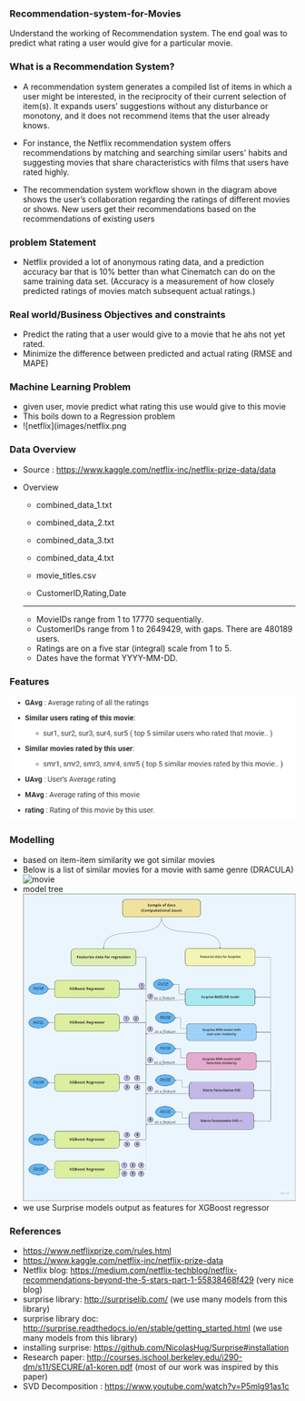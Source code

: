 ### Recommendation-system-for-Movies
Understand the working of Recommendation system. The end goal was to predict what rating a user would give for a particular movie.

### What is a Recommendation System?
- A recommendation system generates a compiled list of items in which a user might be interested, in the reciprocity of their current selection of item(s). 
  It expands users’ suggestions without any disturbance or monotony, and it does not recommend items that the user already knows.

- For instance, the Netflix recommendation system offers recommendations by matching and searching similar users' habits and suggesting movies that share 
  characteristics with films that users have rated highly.
  
- The recommendation system workflow shown in the diagram above shows the user’s collaboration regarding the ratings of different movies or shows.
  New users get their recommendations based on the recommendations of existing users

### problem Statement
- Netflix provided a lot of anonymous rating data, and a prediction accuracy bar that is 10% better than what Cinematch can do on the same training data set.
  (Accuracy is a measurement of how closely predicted ratings of movies match subsequent actual ratings.)

### Real world/Business Objectives and constraints
- Predict the rating that a user would give to a movie that he ahs not yet rated.
- Minimize the difference between predicted and actual rating (RMSE and MAPE)

### Machine Learning Problem
- given user, movie predict what rating this use would give to this movie 
- This boils down to a Regression problem
- ![netflix](images/netflix.png

### Data Overview
- Source : https://www.kaggle.com/netflix-inc/netflix-prize-data/data
- Overview
    - combined_data_1.txt
    - combined_data_2.txt
    - combined_data_3.txt
    - combined_data_4.txt
    - movie_titles.csv


    - CustomerID,Rating,Date
  - ----------------------------------------------

    - MovieIDs range from 1 to 17770 sequentially.
    - CustomerIDs range from 1 to 2649429, with gaps. There are 480189 users.
    - Ratings are on a five star (integral) scale from 1 to 5.
    - Dates have the format YYYY-MM-DD.
    
### Features
  ![features](images/features.png)
    
### Modelling
  - based on item-item similarity we got similar movies 
  - Below is a list of similar movies for a movie with same genre (DRACULA)
    ![movie](images/similar)
  - model tree
    ![models](images/models.png)
  - we use Surprise models output as features for XGBoost regressor
  
### References
- https://www.netflixprize.com/rules.html
- https://www.kaggle.com/netflix-inc/netflix-prize-data
- Netflix blog: https://medium.com/netflix-techblog/netflix-recommendations-beyond-the-5-stars-part-1-55838468f429 (very nice blog)
- surprise library: http://surpriselib.com/ (we use many models from this library)
- surprise library doc: http://surprise.readthedocs.io/en/stable/getting_started.html (we use many models from this library)
- installing surprise: https://github.com/NicolasHug/Surprise#installation
- Research paper: http://courses.ischool.berkeley.edu/i290-dm/s11/SECURE/a1-koren.pdf (most of our work was inspired by this paper)
- SVD Decomposition : https://www.youtube.com/watch?v=P5mlg91as1c
